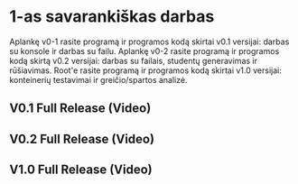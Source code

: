 # 1-as savarankiškas darbas

Aplankę v0-1 rasite programą ir programos kodą skirtai v0.1 versijai: darbas su konsole ir darbas su failu. Aplankę v0-2 rasite programą ir programos kodą skirtą v0.2 versijai: darbas su failais, studentų generavimas ir rūšiavimas. Root'e rasite programą ir programos kodą skirtai v1.0 versijai: konteinerių testavimai ir greičio/spartos analizė.

## V0.1 Full Release (Video)

## V0.2 Full Release (Video)

## V1.0 Full Release (Video)
